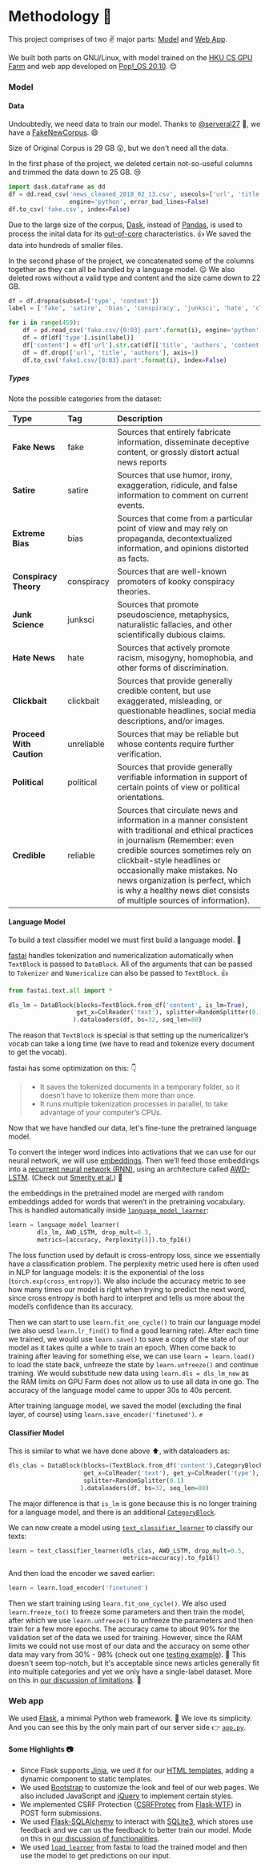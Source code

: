 # Methodology :monocle_face:

This project comprises of two :v: major parts: [Model](#model) and [Web App](#web-app). 

We built both parts on GNU/Linux, with model trained on the [HKU CS GPU Farm](https://www.cs.hku.hk/gpu-farm/home) and web app developed on [Pop!_OS 20.10](https://pop.system76.com/). :blush:

### Model

#### Data

Undoubtedly, we need data to train our model. Thanks to  [@serveral27](https://github.com/several27) :pray:, we have a [FakeNewCorpus](https://github.com/several27/FakeNewsCorpus). :smile:

Size of Original Corpus is 29 GB :astonished:, but we don't need all the data.

In the first phase of the project, we deleted certain not-so-useful columns and trimmed the data down to 25 GB. :cry:

```python
import dask.dataframe as dd
df = dd.read_csv('news_cleaned_2018_02_13.csv', usecols=['url', 'title', 'authors', 'content', 'type'], 
                 engine='python', error_bad_lines=False)
df.to_csv('fake.csv', index=False)
```

Due to the large size of the corpus, [Dask](https://dask.org/), instead of [Pandas](https://pandas.pydata.org/), is used to process the inital data for its [out-of-core](https://en.wikipedia.org/wiki/External_memory_algorithm) characteristics. :+1: We saved the data into hundreds of smaller files. 

In the second phase of the project, we concatenated some of the columns together as they can all be handled by a language model. :wink: We also deleted rows without a valid type and content and the size came down to 22 GB. 

```python
df = df.dropna(subset=['type', 'content'])
label = ['fake', 'satire', 'bias', 'conspiracy', 'junksci', 'hate', 'clickbait', 'unreliable', 'political', 'reliable']

for i in range(459):
    df = pd.read_csv('fake.csv/{0:03}.part'.format(i), engine='python', error_bad_lines=False, keep_default_na=False)
    df = df[df['type'].isin(label)]
    df['content'] = df['url'].str.cat(df[['title', 'authors', 'content']], sep=' | ')
    df = df.drop(['url', 'title', 'authors'], axis=1)
    df.to_csv('fake1.csv/{0:03}.part'.format(i), index=False)
```

##### Types

Note the possible categories from the dataset:

| Type | Tag | Description|
| :----|:----|:----|
| **Fake News** | fake | Sources that entirely fabricate information, disseminate deceptive content, or grossly distort actual news reports |
| **Satire** | satire |  Sources that use humor, irony, exaggeration, ridicule, and false information to comment on current events. |
| **Extreme Bias** | bias  | Sources that come from a particular point of view and may rely on propaganda, decontextualized information, and opinions distorted as facts. |
| **Conspiracy Theory** | conspiracy  | Sources that are well-known promoters of kooky conspiracy theories. |
| **Junk Science** | junksci |  Sources that promote pseudoscience, metaphysics, naturalistic fallacies, and other scientifically dubious claims. |
| **Hate News** | hate |  Sources that actively promote racism, misogyny, homophobia, and other forms of discrimination. |
| **Clickbait** | clickbait | Sources that provide generally credible content, but use exaggerated, misleading, or questionable headlines, social media descriptions, and/or images. |
| **Proceed With Caution** | unreliable | Sources that may be reliable but whose contents require further verification. |
| **Political** | political | Sources that provide generally verifiable information in support of certain points of view or political orientations. |
| **Credible** | reliable | Sources that circulate news and information in a manner consistent with traditional and ethical practices in journalism (Remember: even credible sources sometimes rely on clickbait-style headlines or occasionally make mistakes. No news organization is perfect, which is why a healthy news diet consists of multiple sources of information). |

#### Language Model

To build a text classifier model we must first build a language model. :speech_balloon:

[fastai](https://www.fast.ai/) handles tokenization and numericalization automatically when `TextBlock` is passed to `DataBlock`. All of the arguments that can be passed to `Tokenizer` and `Numericalize` can also be passed to `TextBlock`. :+1:

```python
from fastai.text.all import *

dls_lm = DataBlock(blocks=TextBlock.from_df('content', is_lm=True),
                   get_x=ColReader('text'), splitter=RandomSplitter(0.1)
                  ).dataloaders(df, bs=32, seq_len=80)
```

The reason that `TextBlock` is special is that setting up the numericalizer’s vocab can take a long time (we have to read and tokenize every document to get the vocab). 

fastai has some optimization on this: :point_down:

> - It saves the tokenized documents in a temporary folder, so it doesn’t have to tokenize them more than once.
> - It runs multiple tokenization processes in parallel, to take advantage of your computer’s CPUs.

Now that we have handled our data, let's fine-tune the pretrained language model. 

To convert the integer word indices into activations that we can use for our neural network, we will use [embeddings](https://en.wikipedia.org/wiki/Word_embedding). Then we’ll feed those embeddings into a [recurrent neural network (RNN)](https://en.wikipedia.org/wiki/Recurrent_neural_network), using an architecture called [AWD-LSTM](https://docs.fast.ai/text.models.awdlstm.html). (Check out [Smerity et al.](https://arxiv.org/pdf/1708.02182.pdf)) :eyes:

the embeddings in the pretrained model are merged with random embeddings added for words that weren’t in the pretraining vocabulary. This is handled automatically inside [`language_model_learner`](https://docs.fast.ai/text.learner.html#language_model_learner):

```python
learn = language_model_learner(
        dls_lm, AWD_LSTM, drop_mult=0.3,
        metrics=[accuracy, Perplexity()]).to_fp16()
```

The loss function used by default is cross-entropy loss, since we essentially have a classification problem. The perplexity metric used here is often used in NLP for language models: it is the exponential of the loss (`torch.exp(cross_entropy)`). We also include the accuracy metric to see how many times our model is right when trying to predict the next word, since cross entropy is both hard to interpret and tells us more about the model’s confidence than its accuracy.

Then we can start to use `learn.fit_one_cycle()` to train our language model (we also uesd `learn.lr_find()` to find a good learning rate). After each time we trained, we would use `learn.save()` to save a copy of the state of our model as it takes quite a while to train an epoch. When come back to training after leaving for something else, we can use `learn = learn.load()` to load the state back, unfreeze the state by `learn.unfreeze()` and continue training. We would substitude new data using `learn.dls = dls_lm_new` as the RAM limits on GPU Farm does not allow us to use all data in one go. The accuracy of the language model came to upper 30s to 40s percent.

After training language model, we saved the model (excluding the final layer, of course) using `learn.save_encoder('finetuned')`. :fist:

#### Classifier Model

This is similar to what we have done above :arrow_up:, with dataloaders as:

```python
dls_clas = DataBlock(blocks=(TextBlock.from_df('content'),CategoryBlock),
                     get_x=ColReader('text'), get_y=ColReader('type'), 
                     splitter=RandomSplitter(0.1)
                    ).dataloaders(df, bs=32, seq_len=80)
```

The major difference is that `is_lm` is gone because this is no longer training for a language model, and there is an additional [`CategoryBlock`](https://docs.fast.ai/data.block.html#CategoryBlock). 

We can now create a model using [`text_classifier_learner`](https://docs.fast.ai/text.learner.html#text_classifier_learner) to classify our texts:

```python
learn = text_classifier_learner(dls_clas, AWD_LSTM, drop_mult=0.5,
                                metrics=accuracy).to_fp16()
```

And then load the encoder we saved earlier:

```python
learn = learn.load_encoder('finetuned')
```

Then we start training using `learn.fit_one_cycle()`. We also used `learn.freeze_to()` to freeze some parameters and then train the model, after which we use `learn.unfreeze()` to unfreeze the parameters and then train for a few more epochs. The accuracy came to about 90% for the validation set of the data we used for training. However, since the RAM limits we could not use most of our data and the accuracy on some other data may vary from 30% - 98% (check out one [testing example](test.ipynb)). :slightly_smiling_face: This doesn't seem top-notch, but it's acceptable since news articles generally fit into multiple categories and yet we only have a single-label dataset. More on this in [our discussion of limitations](https://github.com/vicw0ng-hk/fake-real-news#limitations-triangular_ruler). :thinking:

### Web app

We used [Flask](https://flask.palletsprojects.com/en/1.1.x/), a minimal Python web framework. :hugs: We love its simplicity. And you can see this by the only main part of our server side :point_right: [`app.py`](app/app.py). 

#### Some Highlights :camera:

- Since Flask supports [Jinja](https://jinja.palletsprojects.com/en/2.11.x/), we ued it for our [HTML templates](app/templates), adding a dynamic component to static templates.
- We used [Bootstrap](https://getbootstrap.com/) to customize the look and feel of our web pages. We also included JavaScript and [jQuery](https://jquery.com/) to implement certain styles.  
- We implemented CSRF Protection ([CSRFProtec](https://flask-wtf.readthedocs.io/en/stable/api.html#flask_wtf.csrf.CSRFProtect) from [Flask-WTF](https://flask-wtf.readthedocs.io/)) in POST form submissions. 
- We used [Flask-SQLAlchemy](https://flask-sqlalchemy.palletsprojects.com/en/2.x/) to interact with [SQLite3](https://www.sqlite.org/index.html), which stores use feedback and we can us the feedback to better train our model. Mode on this in [our discussion of functionalities](FUNCTION.md). 
- We used [`load_learner`](https://docs.fast.ai/learner.html#load_learner) from fastai to load the trained model and then use the model to get predictions on our input. 
